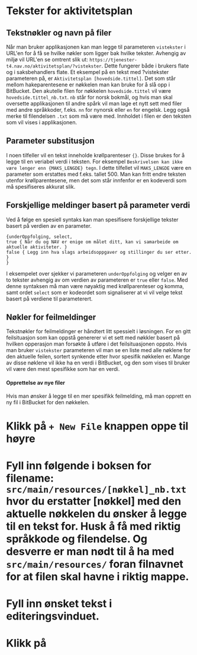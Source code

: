 # Tekster for aktivitetsplan

## Tekstnøkler og navn på filer
Når man bruker applikasjonen kan man legge til parameteren `vistekster` i URL'en for å få se hvilke nøkler som ligger bak hvilke tekster. Avhengig av miljø vil URL'en se omtrent slik ut: `https://tjenester-t4.nav.no/aktivitetsplan/?vistekster`. Dette fungerer både i brukers flate og i saksbehandlers flate.
Et eksempel på en tekst med ?vistekster parameteren på, er `Aktivitetsplan [hovedside.tittel]`. Det som står mellom hakeparentesene er nøkkelen man kan bruke for å slå opp i BitBucket. Den akutelle filen for nøkkelen `hovedside.tittel` vil være `hovedside.tittel_nb.txt`. `nb` står for norsk bokmål, og hvis man skal oversette applikasjonen til andre spårk vil man lage et nytt sett med filer med andre språkkoder, f.eks. `nn` for nynorsk eller `en` for engelsk. Legg også merke til filendelsen `.txt` som må være med. Innholdet i filen er den teksten som vil vises i applikasjonen.

## Parameter substitusjon
I noen tilfeller vil en tekst inneholde krøllparenteser `{}`. Disse brukes for å legge til en veriabel verdi i teksten. For eksempel `Beskrivelsen kan ikke være lenger enn {MAKS_LENGDE} tegn`. I dette tilfellet vil `MAKS_LENGDE` være en parameter som erstattes med f.eks. tallet 500.
Man kan fritt endre teksten utenfor krøllparentesene, men det som står innfenfor er en kodeverdi som må spesifiseres akkurat slik.

## Forskjellige meldinger basert på parameter verdi
Ved å følge en spesiell syntaks kan man spesifisere forskjellige tekster basert på verdien av en parameter.
```
{underOppfolging, select,
true { Når du og NAV er enige om målet ditt, kan vi samarbeide om aktuelle aktiviteter. }
false { Legg inn hva slags arbeidsoppgaver og stillinger du ser etter. }
}
```
I eksempelet over sjekker vi parameteren `underOppfolging` og velger en av to tekster avhengig av om verdien av parameteren er `true` eller `false`. Med denne syntaksen må man være nøyaktig med krøllparenteser og komma, samt ordet `select` som er kodeordet som signaliserer at vi vil velge tekst basert på verdiene til parameterert.

## Nøkler for feilmeldinger
Tekstnøkler for feilmeldinger er håndtert litt spessielt i løsningen. For en gitt feilsituasjon som kan oppstå genererer vi et sett med nøkkler basert på hvilken opperasjon man forsøkte å utføre i det feilsituasjonen oppsto. Hvis man bruker `vistekster` parameteren vil man se en liste med alle nøklene for den aktuelle feilen, sortert synkende etter hvor spesifik nøkkelen er. Mange av disse nøklene vil ikke ha en verdi i BitBucket, og den som vises til bruker vil være den mest spesifikke som har en verdi.

#### Opprettelse av nye filer
Hvis man ønsker å legge til en mer spesifikk feilmelding, må man opprett en ny fil i BitBucket for den nøkkelen.
# Klikk på `+ New File` knappen oppe til høyre
# Fyll inn følgende i boksen for filename: `src/main/resources/[nøkkel]_nb.txt` hvor du erstatter [nøkkel] med den aktuelle nøkkelen du ønsker å legge til en tekst for. Husk å få med riktig språkkode og filendelse. Og desverre er man nødt til å ha med `src/main/resources/` foran filnavnet for at filen skal havne i riktig mappe.
# Fyll inn ønsket tekst i editeringsvinduet.
# Klikk på